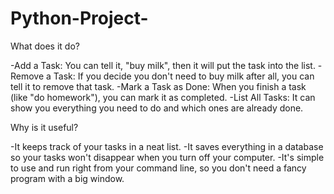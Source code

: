 # Python-Project-
What does it do?

-Add a Task: You can tell it, "buy milk", then it will put the task into the list.
-Remove a Task: If you decide you don't need to buy milk after all, you can tell it to remove that task.
-Mark a Task as Done: When you finish a task (like "do homework"), you can mark it as completed.
-List All Tasks: It can show you everything you need to do and which ones are already done.

Why is it useful?

-It keeps track of your tasks in a neat list.
-It saves everything in a database so your tasks won't disappear when you turn off your computer.
-It's simple to use and run right from your command line, so you don't need a fancy program with a big window.